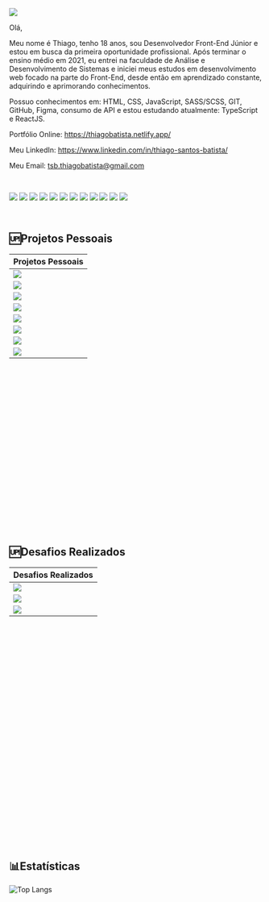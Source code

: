 ![](ThiagoBatista.gif)

<p>Olá,</p>
<p>
Meu nome é Thiago, tenho 18 anos, sou Desenvolvedor Front-End Júnior e estou em busca da primeira oportunidade profissional. Após terminar o ensino médio em 2021, eu entrei na faculdade de Análise e Desenvolvimento de Sistemas e iniciei meus estudos em desenvolvimento web focado na parte do Front-End, desde então em aprendizado constante, adquirindo e aprimorando conhecimentos.

Possuo conhecimentos em: HTML, CSS,  JavaScript, SASS/SCSS, GIT,  GitHub, Figma, consumo de API e estou estudando atualmente: TypeScript e ReactJS. 

Portfólio Online:
https://thiagobatista.netlify.app/

Meu LinkedIn: 
https://www.linkedin.com/in/thiago-santos-batista/

Meu Email: 
tsb.thiagobatista@gmail.com
</p>

<br>

<img src="https://skillicons.dev/icons?i=html" /> <img src="https://skillicons.dev/icons?i=css" /> <img src="https://skillicons.dev/icons?i=javascript" /> <img src="https://skillicons.dev/icons?i=react" /> <img src="https://skillicons.dev/icons?i=typescript" /> <img src="https://skillicons.dev/icons?i=styledcomponents" /> <img src="https://skillicons.dev/icons?i=sass" /> <img src="https://skillicons.dev/icons?i=vscode" /> <img src="https://skillicons.dev/icons?i=git" /> <img src="https://skillicons.dev/icons?i=github" /> <img src="https://skillicons.dev/icons?i=figma" /> <img src="https://skillicons.dev/icons?i=vite" />

<br>

## 🆙Projetos Pessoais
<table height= "500">
   <thead>
      <tr>
         <th>Projetos Pessoais</th>
      </tr>
   </thead>
   <tbody>
      <tr>
         <td>
           <a href="https://github.com/ThiagoSantosBatista/Pets"><img src="https://github-readme-stats-git-masterrstaa-rickstaa.vercel.app/api/pin/?username=ThiagoSantosBatista&repo=Pets&theme=github_dark"></a>
         </td>
      </tr>
     <tr>
         <td>
           <a href="https://github.com/ThiagoSantosBatista/Music"><img src="https://github-readme-stats-git-masterrstaa-rickstaa.vercel.app/api/pin/?username=ThiagoSantosBatista&repo=Music&theme=github_dark"></a>
         </td>
      </tr>
      <tr>
         <td>
           <a href="https://github.com/ThiagoSantosBatista/listasDeTarefas"><img src="https://github-readme-stats-git-masterrstaa-rickstaa.vercel.app/api/pin/?username=ThiagoSantosBatista&repo=listasDeTarefas&theme=github_dark"></a>
         </td>
      </tr>
     <tr>
         <td>
           <a href="https://github.com/ThiagoSantosBatista/telaLoginCadastro"><img src="https://github-readme-stats-git-masterrstaa-rickstaa.vercel.app/api/pin/?username=ThiagoSantosBatista&repo=telaLoginCadastro&theme=github_dark"></a>
         </td>
      </tr>
      <tr>
         <td>
           <a href="https://github.com/ThiagoSantosBatista/previsaoDoTempo"><img src="https://github-readme-stats-git-masterrstaa-rickstaa.vercel.app/api/pin/?username=ThiagoSantosBatista&repo=previsaoDoTempo&theme=github_dark"></a>
         </td>
      </tr>
      <tr>
         <td>
           <a href="https://github.com/ThiagoSantosBatista/IceCream"><img src="https://github-readme-stats-git-masterrstaa-rickstaa.vercel.app/api/pin/?username=ThiagoSantosBatista&repo=IceCream&theme=github_dark"></a>
         </td>
      </tr>
      <tr>
         <td>
           <a href="https://github.com/ThiagoSantosBatista/deliveryLandingPage"><img src="https://github-readme-stats-git-masterrstaa-rickstaa.vercel.app/api/pin/?username=ThiagoSantosBatista&repo=deliveryLandingPage&theme=github_dark"></a>
         </td>
      </tr>
      </tr>
      <tr>
         <td>
           <a href="https://github.com/ThiagoSantosBatista/calculadora"><img src="https://github-readme-stats-git-masterrstaa-rickstaa.vercel.app/api/pin/?username=ThiagoSantosBatista&repo=calculadora&theme=github_dark"></a>
         </td>
      </tr>
   </tbody>
</table>

<br><br>

## 🆙Desafios Realizados
<table height= "500">
   <thead>
      <tr>
         <th>Desafios Realizados</th>
      </tr>
   </thead>
   <tbody>
      <tr>
         <td>
           <a href="https://github.com/ThiagoSantosBatista/codelandia"><img src="https://github-readme-stats-git-masterrstaa-rickstaa.vercel.app/api/pin/?username=ThiagoSantosBatista&repo=codelandia&theme=github_dark"></a>
         </td>
      </tr>
      <tr>
         <td>
           <a href="https://github.com/ThiagoSantosBatista/Frontend-Mentor"><img src="https://github-readme-stats-git-masterrstaa-rickstaa.vercel.app/api/pin/?username=ThiagoSantosBatista&repo=Frontend-Mentor&theme=github_dark"></a>
         </td>
      </tr>   
      <tr>
         <td>
           <a href="https://github.com/ThiagoSantosBatista/DevChallenge"><img src="https://github-readme-stats-git-masterrstaa-rickstaa.vercel.app/api/pin/?username=ThiagoSantosBatista&repo=DevChallenge&theme=github_dark"></a>
         </td>
      </tr>
   </tbody>
</table>



<br><br>

## 📊Estatísticas
![Top Langs](https://github-readme-stats-git-masterrstaa-rickstaa.vercel.app/api/top-langs/?username=ThiagoSantosBatista&title_color=FF6700&bg_color=000&text_color=fff)

<br>




<br>


